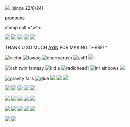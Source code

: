 ![](https://komarev.com/ghpvc/?username=onewheatmark&color=4a3237) (since 22/8/24)

[pronouns](https://pronouns.cc/@onewheatmark)

stamp coll =^w^=

![](https://i.ibb.co/2vPwG68/Untitled1679-20240822004305.png) ![](https://i.ibb.co/G7JsXpm/Untitled1679-20240822004252.png) ![](https://i.ibb.co/ZJTGCMv/Untitled1679-20240822004234.png) ![](https://i.ibb.co/Dkq1rMh/Untitled1679-20240822004214.png) ![](https://i.ibb.co/SV0MPN6/Untitled1679-20240822004006.png)

THANK U SO MUCH [AYIN](https://github.com/lobocorp) FOR MAKING THESE! ^

![victor](https://64.media.tumblr.com/b3e57fc129aab192837e1be2288732a7/1c3b1f4ccb9e3a1a-11/s100x200/58a75d03a93c0f1e75bc7deb67a7d0182553c135.gif) ![tawog](https://64.media.tumblr.com/7c9c76532223553632a4a419ca5f64d6/e79aabb344bfe83f-a7/s100x200/81eec9a26ad979b0d07c630238c086ce27e2a70b.gif) ![cherrycrush](https://64.media.tumblr.com/c8e745a8f9b10133514f21e468bf0ec9/62d72196e7fb1e6c-d6/s100x200/beb6fbcc360df4cda41f3f30b6bf45ff8bf12c10.png) ![csh1](https://64.media.tumblr.com/fe3ed0c6f363c3d33e170152b8eee801/7504a3c8f68a98a9-b9/s100x200/34cd5e29e555ae0c34e844fce6f666bf3edb6d99.png) ![](https://external-media.spacehey.net/media/skx8Foj0Io2mE1QyZdmKApqQ0wTpUpS6ao8cl4wl-s6Y=/https://tinyurl.com/justinbooberr)

![csh twin fantasy](https://64.media.tumblr.com/b932c992a66b8e223c3e01385edd6c6e/e16d9c3fd8438e13-bd/s100x200/137902ac14ba8c31abd2a4c2f5c87b422443054d.png) ![kid a](https://64.media.tumblr.com/f70d2945994d9c1b34abb787b8e2f7d6/f19b909c109e140d-53/s100x200/a6dffeff87ef5e23f272d404ac73825ab0bd856f.png) ![radiohead1](https://64.media.tumblr.com/ae273971a73487116ba95b2a2cfe8a04/162528d6350a90ed-70/s100x200/cf99d19b2d080ca7a51c3d04c902cab70df444f5.png) ![inr ainbows](https://64.media.tumblr.com/246e45cd5b1beb96e8b0046ece50e3eb/162528d6350a90ed-69/s100x200/bb35d0b6ec84c13d82d9741bab6e8a6d7ea01203.png) ![](https://raining-starss.neocities.org/d.gif)

![gravity falls](https://64.media.tumblr.com/ca75971ae5e06f223eed7825b1a53bfe/24850f8b6fb5a30a-41/s100x200/89d869bb3b4859b8a082b74c3ddc2b4260fd4a9c.gif) ![glue](https://64.media.tumblr.com/39cf4cf2e27118dab02c36512857a4c4/85f4f2fed7740bac-27/s100x200/55bbfe1903d1e24f9222984df227c5a5ed7f32bf.png) ![](https://64.media.tumblr.com/731f87e79cf357a07de8b53b6b25aa7d/ad8ebdf5820fd60c-bb/s250x400/fea8314dcfc7b919216cbd4b2322a9c8a5426c68.gifv) ![](https://64.media.tumblr.com/f8b98b4229f2af71ec61dd232c9f88dc/9b2c300e6b72be16-17/s100x200/daf7dc9700f602c68d49a8eae6a28bd99c541b22.gifv) ![](https://64.media.tumblr.com/78107e5a3c3fbd65818f05addf1ea728/b6671499bfdc6d69-e1/s100x200/aec88819424da8ff9a196cda41beff90149d65cf.gifv)


![](https://files.catbox.moe/7ii52r.gif) ![](https://images-wixmp-ed30a86b8c4ca887773594c2.wixmp.com/f/8467d703-a4ec-46f5-b912-547dcc1098e4/d81j9pv-fea765e0-a402-405c-afe0-68d656b2f8e8.gif?token=eyJ0eXAiOiJKV1QiLCJhbGciOiJIUzI1NiJ9.eyJzdWIiOiJ1cm46YXBwOjdlMGQxODg5ODIyNjQzNzNhNWYwZDQxNWVhMGQyNmUwIiwiaXNzIjoidXJuOmFwcDo3ZTBkMTg4OTgyMjY0MzczYTVmMGQ0MTVlYTBkMjZlMCIsIm9iaiI6W1t7InBhdGgiOiJcL2ZcLzg0NjdkNzAzLWE0ZWMtNDZmNS1iOTEyLTU0N2RjYzEwOThlNFwvZDgxajlwdi1mZWE3NjVlMC1hNDAyLTQwNWMtYWZlMC02OGQ2NTZiMmY4ZTguZ2lmIn1dXSwiYXVkIjpbInVybjpzZXJ2aWNlOmZpbGUuZG93bmxvYWQiXX0.37hgiKOuasH2qXa0XXhhORpVAOeYJqd3GXxMoQz1_Pg) ![](https://64.media.tumblr.com/553b7a9dc4fc82a9bef7a9d815cf7edc/42af02849481b517-50/s250x400/4ba78ebe4ae89b1064fb83795226671e916c167e.gifv) ![](https://linksontheshore.carrd.co/assets/images/image37.gif?v=79db2332) ![](https://64.media.tumblr.com/046ad3a62d69754ed8c71ee7dd85f886/f2bae07688972166-38/s250x400/4035c27a9edba98811163535a6069c98f0314201.gifv)

![](https://64.media.tumblr.com/334aca22567ba1dec03ffcc31a790131/16fed5257cbfde37-2f/s100x200/b47dc95e6305796103afe0d7a4bdb5014b138d90.png) ![](https://images-wixmp-ed30a86b8c4ca887773594c2.wixmp.com/f/e395d95f-d02b-4b2e-a424-8dc6a67f040a/dp68gl-ba9d341e-0809-44b4-853e-973cdd2f4b9e.gif?token=eyJ0eXAiOiJKV1QiLCJhbGciOiJIUzI1NiJ9.eyJzdWIiOiJ1cm46YXBwOjdlMGQxODg5ODIyNjQzNzNhNWYwZDQxNWVhMGQyNmUwIiwiaXNzIjoidXJuOmFwcDo3ZTBkMTg4OTgyMjY0MzczYTVmMGQ0MTVlYTBkMjZlMCIsIm9iaiI6W1t7InBhdGgiOiJcL2ZcL2UzOTVkOTVmLWQwMmItNGIyZS1hNDI0LThkYzZhNjdmMDQwYVwvZHA2OGdsLWJhOWQzNDFlLTA4MDktNDRiNC04NTNlLTk3M2NkZDJmNGI5ZS5naWYifV1dLCJhdWQiOlsidXJuOnNlcnZpY2U6ZmlsZS5kb3dubG9hZCJdfQ.bQ7NG1bsqqKXkCvljNsQl9bii3WYjrp8tyAn9bBrhzY) ![](https://64.media.tumblr.com/0b813e2b4f8b209a63e102430f4b805a/68aa877d24820849-c4/s100x200/377b0e7f846b38ccbb86ba2df82e0d16eeff0278.gif) ![](https://wilardo.crd.co/assets/images/gallery10/99fe2e86.png?v=d19c95ca) ![](https://64.media.tumblr.com/fdebdb833f09dee43f8266eacc22fdaa/b598b7fada21f160-9a/s250x400/88ed1cb967dc63f776fd9aa8c139edb38ec9b51a.gifv)

![](https://wilardo.crd.co/assets/images/gallery08/8a4b4f7d.png?v=d19c95ca) ![](https://wilardo.crd.co/assets/images/gallery08/28e83158.png?v=d19c95ca) ![](https://y2k.neocities.org/stamps2/lisa_frank_stars_stamp_by_vtge-dcgi8ad.png) ![](https://images-wixmp-ed30a86b8c4ca887773594c2.wixmp.com/f/24ce2edd-5232-474d-89cd-9c02e7c3d9ea/db97vj9-01cbe111-4e40-4bf7-b944-d2c2cedbf726.gif?token=eyJ0eXAiOiJKV1QiLCJhbGciOiJIUzI1NiJ9.eyJzdWIiOiJ1cm46YXBwOjdlMGQxODg5ODIyNjQzNzNhNWYwZDQxNWVhMGQyNmUwIiwiaXNzIjoidXJuOmFwcDo3ZTBkMTg4OTgyMjY0MzczYTVmMGQ0MTVlYTBkMjZlMCIsIm9iaiI6W1t7InBhdGgiOiJcL2ZcLzI0Y2UyZWRkLTUyMzItNDc0ZC04OWNkLTljMDJlN2MzZDllYVwvZGI5N3ZqOS0wMWNiZTExMS00ZTQwLTRiZjctYjk0NC1kMmMyY2VkYmY3MjYuZ2lmIn1dXSwiYXVkIjpbInVybjpzZXJ2aWNlOmZpbGUuZG93bmxvYWQiXX0.-_V6xzaob9yAMPwb30YkJVeRazVrkXYamv-82hxtY5E) ![](https://64.media.tumblr.com/8007c926a85b14542ed8ce3fad5b2920/d0b4c75281f27a89-3d/s100x200/4e59013948efb582bbf5ead8a41ae99150d7baae.gifv)

![](https://64.media.tumblr.com/92363f9cc6ce3861f4ee647514408c09/8b306cfbae037e01-6b/s400x600/4b2433e10b8e77105ff3d8b1101a7cf690243994.png) ![](https://wilardo.crd.co/assets/images/gallery08/18a8b5f7.gif?v=d19c95ca)
